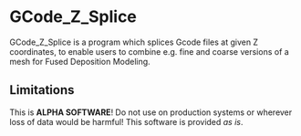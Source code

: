 # GCode_Z_Splice

GCode_Z_Splice is a program which splices Gcode files at given Z coordinates, 
to enable users to combine e.g. fine and coarse versions of a mesh for Fused 
Deposition Modeling.

## Limitations

This is **ALPHA SOFTWARE**! Do not use on production systems or wherever loss of 
data would be harmful!
This software is provided *as is*.
